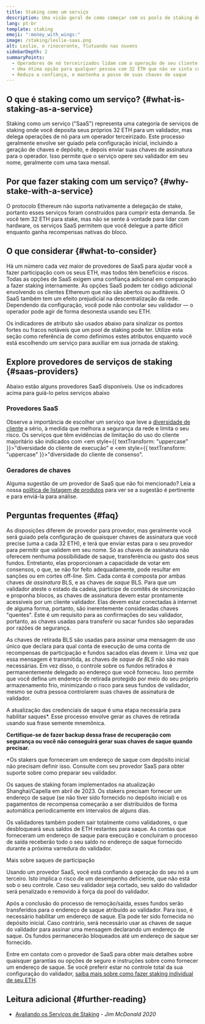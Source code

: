 ```yaml
---
title: Staking como um serviço
description: Uma visão geral de como começar com os pools de staking de ETH
lang: pt-br
template: staking
emoji: ":money_with_wings:"
image: /staking/leslie-saas.png
alt: Leslie, o rinoceronte, flutuando nas nuvens
sidebarDepth: 2
summaryPoints:
  - Operadores de nó terceirizados lidam com a operação de seu cliente validador
  - Uma ótima opção para qualquer pessoa com 32 ETH que não se sinta confortável em lidar com a complexidade técnica da execução de um nó
  - Reduza a confiança, e mantenha a posse de suas chaves de saque
---
```


## O que é staking como um serviço? \{#what-is-staking-as-a-service}

Staking como um serviço ("SaaS") representa uma categoria de serviços de staking onde você deposita seus próprios 32 ETH para um validador, mas delega operações de nó para um operador terceirizado. Este processo geralmente envolve ser guiado pela configuração inicial, incluindo a geração de chaves e depósito, e depois enviar suas chaves de assinatura para o operador. Isso permite que o serviço opere seu validador em seu nome, geralmente com uma taxa mensal.

## Por que fazer staking com um serviço? \{#why-stake-with-a-service}

O protocolo Ethereum não suporta nativamente a delegação de stake, portanto esses serviços foram construídos para cumprir esta demanda. Se você tem 32 ETH para stake, mas não se sente à vontade para lidar com hardware, os serviços SaaS permitem que você delegue a parte difícil enquanto ganha recompensas nativas do bloco.

<CardGrid>
  <Card title="Seu próprio validador" emoji=":desktop_computer:" description="Deposit your own 32 ETH to activate your own set of signing keys that will participate in Ethereum consensus. Monitor your progress with dashboards to watch those ETH rewards accumulate." />    
  <Card title="Fácil de iniciar" emoji="🏁" description="Forget about hardware specs, setup, node maintenance and upgrades. SaaS providers let you outsource the hard part by uploading your own signing credentials, allowing them to run a validator on your behalf, for a small cost." />
  <Card title="Limite seu risco" emoji=":shield:" description="In many cases users do not have to give up access to the keys that enable withdrawing or transferring staked funds. These are different from the signing keys, and can be stored separately to limit (but not eliminate) your risk as a staker." />
</CardGrid>

<StakingComparison page="saas" />

## O que considerar \{#what-to-consider}

Há um número cada vez maior de provedores de SaaS para ajudar você a fazer participação com os seus ETH, mas todos têm benefícios e riscos. Todas as opções de SaaS exigem uma confiança adicional em comparação a fazer staking internamente. As opções SaaS podem ter código adicional envolvendo os clientes Ethereum que não são abertos ou auditáveis. O SaaS também tem um efeito prejudicial na descentralização da rede. Dependendo da configuração, você pode não controlar seu validador — o operador pode agir de forma desonesta usando seu ETH.

Os indicadores de atributo são usados abaixo para sinalizar os pontos fortes ou fracos notáveis que um pool de staking pode ter. Utilize esta seção como referência de como definimos estes atributos enquanto você está escolhendo um serviço para auxiliar em sua jornada de staking.

<StakingConsiderations page="saas" />

## Explore provedores de serviços de staking \{#saas-providers}

Abaixo estão alguns provedores SaaS disponíveis. Use os indicadores acima para guiá-lo pelos serviços abaixo

<ProductDisclaimer />

### Provedores SaaS

<StakingProductsCardGrid category="saas" />

Observe a importância de escolher um serviço que leve a [diversidade de cliente](/developers/docs/nodes-and-clients/client-diversity/) a sério, à medida que melhora a segurança da rede e limita o seu risco. Os serviços que têm evidências de limitação do uso do cliente majoritário são indicados com <em style={{ textTransform: "uppercase" }}>"diversidade do cliente de execução"</em> e <em style={{ textTransform: "uppercase" }}>"diversidade do cliente de consenso".</em>

### Geradores de chaves

<StakingProductsCardGrid category="keyGen" />

Alguma sugestão de um provedor de SaaS que não foi mencionado? Leia a nossa [política de listagem de produtos](/contributing/adding-staking-products/) para ver se a sugestão é pertinente e para enviá-la para análise.

## Perguntas frequentes \{#faq}

<ExpandableCard title="Quem guarda as minhas chaves?" eventCategory="SaasStaking" eventName="clicked who holds my keys">
As disposições diferem de provedor para provedor, mas geralmente você será guiado pela configuração de quaisquer chaves de assinatura que você precise (uma a cada 32 ETH), e terá que enviar estas para o seu provedor para permitir que validem em seu nome. Só as chaves de assinatura não oferecem nenhuma possibilidade de saque, transferência ou gasto dos seus fundos. Entretanto, elas proporcionam a capacidade de votar em consensos, o que, se não for feito adequadamente, pode resultar em sanções ou em cortes off-line.
</ExpandableCard>

<ExpandableCard title="Então, há dois conjuntos de chaves?" eventCategory="SaasStaking" eventName="clicked so there are two sets of keys">
Sim. Cada conta é composta por ambas chaves <em>de assinatura</em> BLS, e as chaves de <em>saque</em> BLS. Para que um validador ateste o estado da cadeia, participe de comitês de sincronização e proponha blocos, as chaves de assinatura devem estar prontamente acessíveis por um cliente validador. Elas devem estar conectadas à internet de alguma forma, portanto, são inerentemente consideradas chaves "quentes". Este é um requisito para as confirmações do seu validador, portanto, as chaves usadas para transferir ou sacar fundos são separadas por razões de segurança.

As chaves de retirada BLS são usadas para assinar uma mensagem de uso único que declara para qual conta de execução de uma conta de recompensas de participação e fundos sacados elas devem ir. Uma vez que essa mensagem é transmitida, as chaves de <em>saque de BLS</em> não são mais necessárias. Em vez disso, o controle sobre os fundos retirados é permanentemente delegado ao endereço que você forneceu. Isso permite que você defina um endereço de retirada protegido por meio do seu próprio armazenamento frio, minimizando o risco para seus fundos de validador, mesmo se outra pessoa controlarem suas chaves de assinatura de validador.

A atualização das credenciais de saque é uma etapa necessária para habilitar saques\*. Esse processo envolve gerar as chaves de retirada usando sua frase semente mnemônica.

<strong>Certifique-se de fazer backup dessa frase de recuperação com segurança ou você não conseguirá gerar suas chaves de saque quando precisar.</strong>

\*Os stakers que forneceram um endereço de saque com depósito inicial não precisam definir isso. Consulte com seu provedor SaaS para obter suporte sobre como preparar seu validador.
</ExpandableCard>

<ExpandableCard title="Quando posso sacar?" eventCategory="SaasStaking" eventName="clicked when can I withdraw">
Os saques de staking foram implementados na atualização Shanghai/Capella em abril de 2023. Os stakers precisam fornecer um endereço de saque (se não tiver sido fornecido no depósito inicial) e os pagamentos de recompensa começarão a ser distribuídos de forma automática periodicamente em intervalos de alguns dias.

Os validadores também podem sair totalmente como validadores, o que desbloqueará seus saldos de ETH restantes para saque. As contas que forneceram um endereço de saque para execução e concluíram o processo de saída receberão todo o seu saldo no endereço de saque fornecido durante a próxima varredura do validador.

<ButtonLink to="/staking/withdrawals/">Mais sobre saques de participação</ButtonLink>
</ExpandableCard>

<ExpandableCard title="O que acontece se eu for cortado?" eventCategory="SaasStaking" eventName="clicked what happens if I get slashed">
Usando um provedor SaaS, você está confiando a operação do seu nó a um terceiro. Isto implica o risco de um desempenho deficiente, que não está sob o seu controle. Caso seu validador seja cortado, seu saldo do validador será penalizado e removido à força da pool do validador.

Após a conclusão do processo de remoção/saída, esses fundos serão transferidos para o endereço de saque atribuído ao validador. Para isso, é necessário habilitar um endereço de saque. Ela pode ter sido fornecida no depósito inicial. Caso contrário, será necessário usar as chaves de saque do validador para assinar uma mensagem declarando um endereço de saque. Os fundos permanecerão bloqueados até um endereço de saque ser fornecido.

Entre em contato com o provedor de SaaS para obter mais detalhes sobre quaisquer garantias ou opções de seguro e instruções sobre como fornecer um endereço de saque. Se você preferir estar no controle total da sua configuração do validador, <a href="/staking/solo/">saiba mais sobre como fazer staking individual de seu ETH</a>.
</ExpandableCard>

## Leitura adicional \{#further-reading}

- [Avaliando os Serviços de Staking](https://www.attestant.io/posts/evaluating-staking-services/) - _Jim McDonald 2020_
